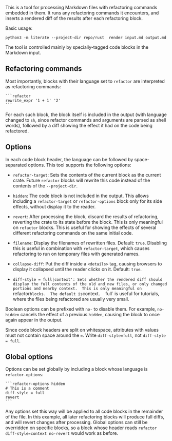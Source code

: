 This is a tool for processing Markdown files with refactoring commands embedded
in them.  It runs any refactoring commands it encounters, and inserts a
rendered diff of the results after each refactoring block.

Basic usage:

    python3 -m literate --project-dir repo/rust  render input.md output.md


The tool is controlled mainly by specially-tagged code blocks in the Markdown
input.

## Refactoring commands

Most importantly, blocks with their language set to `refactor` are interpreted
as refactoring commands:

    ```refactor
    rewrite_expr '1 + 1' '2'
    ```

For each such block, the block itself is included in the output (with language
changed to `sh`, since refactor commands and arguments are parsed as shell
words), followed by a diff showing the effect it had on the code being
refactored.


## Options

In each code block header, the language can be followed by space-separated
options.  This tool supports the following options:

 * `refactor-target`: Sets the contents of the current block as the current
   crate.  Future `refactor` blocks will rewrite this code instead of the
   contents of the `--project-dir`.

 * `hidden`: The code block is not included in the output.  This allows
   including a `refactor-target` or `refactor-options` block only for its side
   effects, without display it to the reader.

 * `revert`: After processing the block, discard the results of refactoring,
   reverting the crate to its state before the block.  This is only meaningful
   on `refactor` blocks.  This is useful for showing the effects of several
   different refactoring commands on the same initial code.

 * `filename`: Display the filenames of rewritten files.  Default: `true`.
   Disabling this is useful in combination with `refactor-target`, which causes
   refactoring to run on temporary files with generated names.

 * `collapse-diff`: Put the diff inside a `<details>` tag, causing browsers to
   display it collapsed until the reader clicks on it.  Default: `true`.

 * `diff-style = full|context': Sets whether the rendered diff should display
   the full contents of the old and new files, or only changed portions and
   nearby context.  This is only meaningful on `refactor` blocks.  The default
   is `context`.  `full` is useful for tutorials, where the files being
   refactored are usually very small.

Boolean options can be prefixed with `no-` to disable them.  For example,
`no-hidden` cancels the effect of a previous `hidden`, causing the block to
once again appear in the output.

Since code block headers are split on whitespace, attributes with values must
not contain space around the `=`.  Write `diff-style=full`, not `diff-style =
full`.

## Global options

Options can be set globally by including a block whose language is
`refactor-options`:

    ```refactor-options hidden
    # This is a comment
    diff-style = full
    revert
    ```

Any options set this way will be applied to all code blocks in the remainder of
the file.  In this example, all later refactoring blocks will produce full
diffs, and will revert changes after processing.  Global options can still be
overridden on specific blocks, so a block whose header reads `refactor
diff-style=context no-revert` would work as before.
